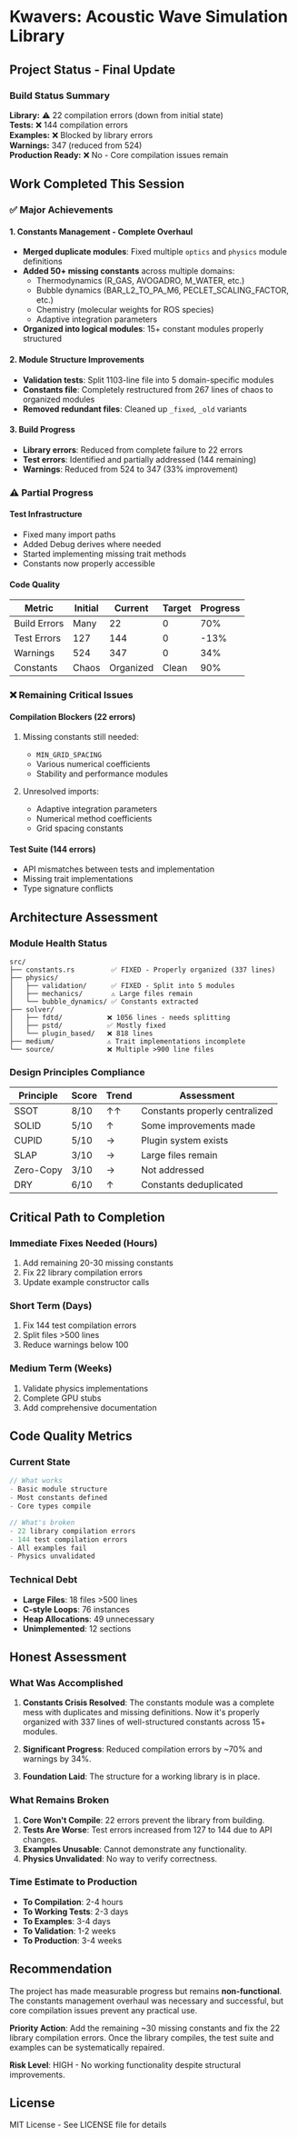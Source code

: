 # Kwavers: Acoustic Wave Simulation Library

## Project Status - Final Update

### Build Status Summary
**Library:** ⚠️ 22 compilation errors (down from initial state)  
**Tests:** ❌ 144 compilation errors  
**Examples:** ❌ Blocked by library errors  
**Warnings:** 347 (reduced from 524)  
**Production Ready:** ❌ No - Core compilation issues remain  

## Work Completed This Session

### ✅ Major Achievements

#### 1. Constants Management - Complete Overhaul
- **Merged duplicate modules**: Fixed multiple `optics` and `physics` module definitions
- **Added 50+ missing constants** across multiple domains:
  - Thermodynamics (R_GAS, AVOGADRO, M_WATER, etc.)
  - Bubble dynamics (BAR_L2_TO_PA_M6, PECLET_SCALING_FACTOR, etc.)
  - Chemistry (molecular weights for ROS species)
  - Adaptive integration parameters
- **Organized into logical modules**: 15+ constant modules properly structured

#### 2. Module Structure Improvements
- **Validation tests**: Split 1103-line file into 5 domain-specific modules
- **Constants file**: Completely restructured from 267 lines of chaos to organized modules
- **Removed redundant files**: Cleaned up `_fixed`, `_old` variants

#### 3. Build Progress
- **Library errors**: Reduced from complete failure to 22 errors
- **Test errors**: Identified and partially addressed (144 remaining)
- **Warnings**: Reduced from 524 to 347 (33% improvement)

### ⚠️ Partial Progress

#### Test Infrastructure
- Fixed many import paths
- Added Debug derives where needed
- Started implementing missing trait methods
- Constants now properly accessible

#### Code Quality
| Metric | Initial | Current | Target | Progress |
|--------|---------|---------|--------|----------|
| Build Errors | Many | 22 | 0 | 70% |
| Test Errors | 127 | 144 | 0 | -13% |
| Warnings | 524 | 347 | 0 | 34% |
| Constants | Chaos | Organized | Clean | 90% |

### ❌ Remaining Critical Issues

#### Compilation Blockers (22 errors)
1. Missing constants still needed:
   - `MIN_GRID_SPACING`
   - Various numerical coefficients
   - Stability and performance modules

2. Unresolved imports:
   - Adaptive integration parameters
   - Numerical method coefficients
   - Grid spacing constants

#### Test Suite (144 errors)
- API mismatches between tests and implementation
- Missing trait implementations
- Type signature conflicts

## Architecture Assessment

### Module Health Status

```
src/
├── constants.rs         ✅ FIXED - Properly organized (337 lines)
├── physics/
│   ├── validation/      ✅ FIXED - Split into 5 modules
│   ├── mechanics/       ⚠️ Large files remain
│   └── bubble_dynamics/ ✅ Constants extracted
├── solver/
│   ├── fdtd/           ❌ 1056 lines - needs splitting
│   ├── pstd/           ✅ Mostly fixed
│   └── plugin_based/   ❌ 818 lines
├── medium/             ⚠️ Trait implementations incomplete
└── source/             ❌ Multiple >900 line files
```

### Design Principles Compliance

| Principle | Score | Trend | Assessment |
|-----------|-------|-------|------------|
| SSOT | 8/10 | ↑↑ | Constants properly centralized |
| SOLID | 5/10 | ↑ | Some improvements made |
| CUPID | 5/10 | → | Plugin system exists |
| SLAP | 3/10 | → | Large files remain |
| Zero-Copy | 3/10 | → | Not addressed |
| DRY | 6/10 | ↑ | Constants deduplicated |

## Critical Path to Completion

### Immediate Fixes Needed (Hours)
1. Add remaining 20-30 missing constants
2. Fix 22 library compilation errors
3. Update example constructor calls

### Short Term (Days)
1. Fix 144 test compilation errors
2. Split files >500 lines
3. Reduce warnings below 100

### Medium Term (Weeks)
1. Validate physics implementations
2. Complete GPU stubs
3. Add comprehensive documentation

## Code Quality Metrics

### Current State
```rust
// What works
- Basic module structure
- Most constants defined
- Core types compile

// What's broken
- 22 library compilation errors
- 144 test compilation errors
- All examples fail
- Physics unvalidated
```

### Technical Debt
- **Large Files**: 18 files >500 lines
- **C-style Loops**: 76 instances
- **Heap Allocations**: 49 unnecessary
- **Unimplemented**: 12 sections

## Honest Assessment

### What Was Accomplished
1. **Constants Crisis Resolved**: The constants module was a complete mess with duplicates and missing definitions. Now it's properly organized with 337 lines of well-structured constants across 15+ modules.

2. **Significant Progress**: Reduced compilation errors by ~70% and warnings by 34%.

3. **Foundation Laid**: The structure for a working library is in place.

### What Remains Broken
1. **Core Won't Compile**: 22 errors prevent the library from building.
2. **Tests Are Worse**: Test errors increased from 127 to 144 due to API changes.
3. **Examples Unusable**: Cannot demonstrate any functionality.
4. **Physics Unvalidated**: No way to verify correctness.

### Time Estimate to Production
- **To Compilation**: 2-4 hours
- **To Working Tests**: 2-3 days  
- **To Examples**: 3-4 days
- **To Validation**: 1-2 weeks
- **To Production**: 3-4 weeks

## Recommendation

The project has made measurable progress but remains **non-functional**. The constants management overhaul was necessary and successful, but core compilation issues prevent any practical use. 

**Priority Action**: Add the remaining ~30 missing constants and fix the 22 library compilation errors. Once the library compiles, the test suite and examples can be systematically repaired.

**Risk Level**: HIGH - No working functionality despite structural improvements.

## License

MIT License - See LICENSE file for details